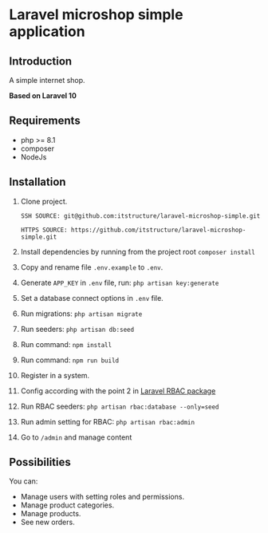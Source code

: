 # Laravel microshop simple application 

## Introduction

A simple internet shop.

**Based on Laravel 10**

## Requirements

- php >= 8.1
- composer
- NodeJs

## Installation

1. Clone project.

    `SSH SOURCE: git@github.com:itstructure/laravel-microshop-simple.git`
    
    `HTTPS SOURCE: https://github.com/itstructure/laravel-microshop-simple.git`
    
2. Install dependencies by running from the project root `composer install`

3. Copy and rename file `.env.example` to `.env`.

4. Generate `APP_KEY` in `.env` file, run: `php artisan key:generate`

5. Set a database connect options in `.env` file.

6. Run migrations: `php artisan migrate`

7. Run seeders: `php artisan db:seed`

8. Run command: `npm install`

9. Run command: `npm run build`

10. Register in a system.

11. Config according with the point 2 in [Laravel RBAC package](https://github.com/itstructure/laravel-rbac)

12. Run RBAC seeders: `php artisan rbac:database --only=seed`

13. Run admin setting for RBAC: `php artisan rbac:admin`

14. Go to `/admin` and manage content

## Possibilities

You can:

- Manage users with setting roles and permissions.
- Manage product categories.
- Manage products.
- See new orders.